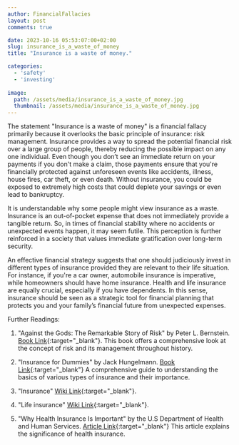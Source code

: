 ```yaml
---
author: FinancialFallacies
layout: post
comments: true

date: 2023-10-16 05:53:07:00+02:00  
slug: insurance_is_a_waste_of_money
title: "Insurance is a waste of money."

categories:
  - 'safety'
  - 'investing'
  
image:
  path: /assets/media/insurance_is_a_waste_of_money.jpg
  thumbnail: /assets/media/insurance_is_a_waste_of_money.jpg
---
```


The statement "Insurance is a waste of money" is a financial fallacy primarily because it overlooks the basic principle of insurance: risk management. Insurance provides a way to spread the potential financial risk over a large group of people, thereby reducing the possible impact on any one individual. Even though you don’t see an immediate return on your payments if you don't make a claim, those payments ensure that you're financially protected against unforeseen events like accidents, illness, house fires, car theft, or even death. Without insurance, you could be exposed to extremely high costs that could deplete your savings or even lead to bankruptcy.

It is understandable why some people might view insurance as a waste. Insurance is an out-of-pocket expense that does not immediately provide a tangible return. So, in times of financial stability where no accidents or unexpected events happen, it may seem futile. This perception is further reinforced in a society that values immediate gratification over long-term security.

An effective financial strategy suggests that one should judiciously invest in different types of insurance provided they are relevant to their life situation. For instance, if you're a car owner, automobile insurance is imperative, while homeowners should have home insurance. Health and life insurance are equally crucial, especially if you have dependents. In this sense, insurance should be seen as a strategic tool for financial planning that protects you and your family’s financial future from unexpected expenses.

Further Readings: 

1. "Against the Gods: The Remarkable Story of Risk" by Peter L. Bernstein. [Book Link](https://www.amazon.com/Against-Gods-Remarkable-Story-Risk/dp/0471295639/ref=nosim?tag=financialfall-20){:target="_blank"}.
This book offers a comprehensive look at the concept of risk and its management throughout history. 

2. "Insurance for Dummies" by Jack Hungelmann. [Book Link](https://www.amazon.com/Insurance-Dummies-Jack-Hungelmann/dp/0764552945/ref=nosim?tag=financialfall-20){:target="_blank"}
A comprehensive guide to understanding the basics of various types of insurance and their importance. 

3. "Insurance" [Wiki Link](https://en.wikipedia.org/wiki/Health_Insurance_Portability_and_Accountability_Act){:target="_blank"}.

4. "Life insurance" [Wiki Link](https://en.wikipedia.org/wiki/Life_insurance){:target="_blank"}.

5. "Why Health Insurance Is Important" by the U.S Department of Health and Human Services. [Article Link](https://www.healthcare.gov/why-coverage-is-important/){:target="_blank"}
This article explains the significance of health insurance.

